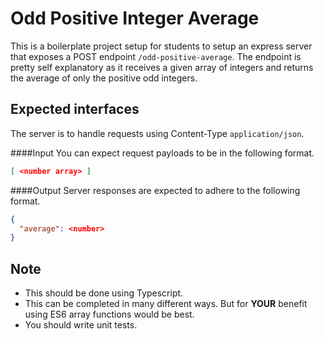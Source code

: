 # Odd Positive Integer Average

This is a boilerplate project setup for students to setup an express server that exposes a POST endpoint `/odd-positive-average`. The endpoint is pretty self explanatory as it receives a given array of integers and returns the average of only the positive odd integers.

## Expected interfaces

The server is to handle requests using Content-Type `application/json`.

####Input
You can expect request payloads to be in the following format.

```json
[ <number array> ]
```

####Output
Server responses are expected to adhere to the following format.

```json
{
  "average": <number>
}
```

## Note

- This should be done using Typescript.
- This can be completed in many different ways. But for **YOUR** benefit using ES6 array functions would be best.
- You should write unit tests.
